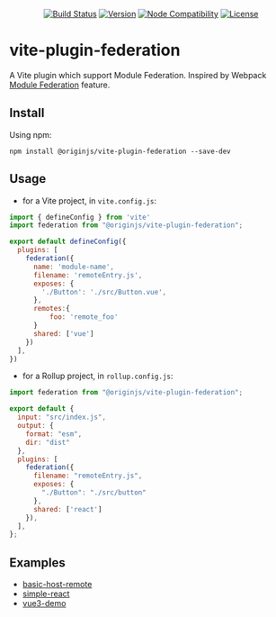 <p align="center">
  <a href="https://github.com/originjs/vite-plugin-federation/actions/workflows/ci.yml"><img src="https://github.com/originjs/vite-plugin-federation/actions/workflows/ci.yml/badge.svg?branch=main" alt="Build Status"></a>
  <a href="https://www.npmjs.com/package/@originjs/vite-plugin-federation"><img src="https://badgen.net/npm/v/@originjs/vite-plugin-federation" alt="Version"></a>
  <a href="https://nodejs.org/en/about/releases/"><img src="https://img.shields.io/node/v/vite.svg" alt="Node Compatibility"></a>
  <a href="https://www.npmjs.com/package/@originjs/vite-plugin-federation"><img src="https://badgen.net/npm/license/@originjs/vite-plugin-federation" alt="License"></a>
 </p>

# vite-plugin-federation

A Vite plugin which support Module Federation.
Inspired by Webpack [Module Federation](https://webpack.js.org/concepts/module-federation/) feature.

## Install
Using npm:
```
npm install @originjs/vite-plugin-federation --save-dev
```
## Usage

* for a Vite project, in `vite.config.js`:
```js
import { defineConfig } from 'vite'
import federation from "@originjs/vite-plugin-federation";

export default defineConfig({
  plugins: [
    federation({
      name: 'module-name',
      filename: 'remoteEntry.js',
      exposes: {
        './Button': './src/Button.vue',
      },
      remotes:{
          foo: 'remote_foo'
      }
      shared: ['vue']
    })
  ],
})

```

* for a Rollup project, in `rollup.config.js`:
```js
import federation from "@originjs/vite-plugin-federation";

export default {
  input: "src/index.js",
  output: {
    format: "esm",
    dir: "dist"
  },
  plugins: [
    federation({
      filename: "remoteEntry.js",
      exposes: {
        "./Button": "./src/button"
      },
      shared: ['react']
    }),
  ],
};

```

## Examples
- [basic-host-remote](https://github.com/originjs/vite-plugin-federation/tree/main/packages/examples/basic-host-remote)
- [simple-react](https://github.com/originjs/vite-plugin-federation/tree/main/packages/examples/simple-react)
- [vue3-demo](https://github.com/originjs/vite-plugin-federation/tree/main/packages/examples/vue3-demo)